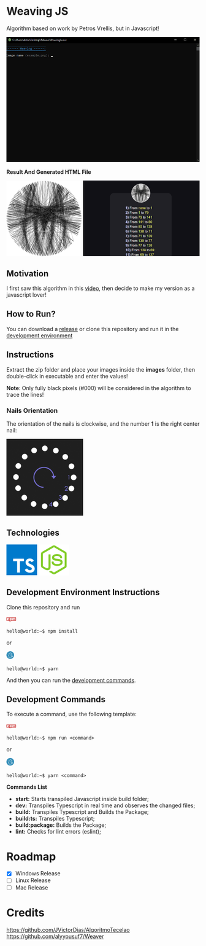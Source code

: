 # Weaving JS
Algorithm based on work by Petros Vrellis, but in Javascript!

<img src="https://github.com/Aldrie/WeavingJS/blob/master/assets/cmd.gif?raw=true" width="600" alt="Example">

**Result And Generated HTML File**
<p>
<img src="https://github.com/Aldrie/WeavingJS/blob/master/assets/spider.png?raw=true" width="196" alt="Result">
<img src="https://github.com/Aldrie/WeavingJS/blob/master/assets/result.gif?raw=true" width="304" alt="Html">
</p>

## Motivation
I first saw this algorithm in this [video](https://www.youtube.com/watch?v=YZtx4jNNbx8), then decide to make my version as a javascript lover!

## How to Run?
You can download a [release](https://github.com/Aldrie/WeavingJS/releases) or clone this repository and run it in the [development environment](#Development-Environment-Instructions)

## Instructions
Extract the zip folder and place your images inside the **images** folder, then double-click in executable and enter the values!

**Note**: Only fully black pixels (#000) will be considered in the algorithm to trace the lines!

### Nails Orientation
The orientation of the nails is clockwise, and the number **1** is the right center nail:

<p>
  <img alt="Nails" src="https://github.com/Aldrie/WeavingJS/blob/master/assets/dots.png?raw=true" width="200"/>
</p>

## Technologies
<p>
  <img alt="Typescript" src="https://github.com/Aldrie/WeavingJS/blob/master/assets/ts.png?raw=true" width="80"/>
  <img alt="NodeJS" src="https://github.com/Aldrie/WeavingJS/blob/master/assets/node.png?raw=true" width="80"/>
</p>

## Development Environment Instructions
Clone this repository and run

<img src="https://github.com/Aldrie/WeavingJS/blob/master/assets/npm.png?raw=true" width="25" />

```console
hello@world:~$ npm install
```
or

<img src="https://github.com/Aldrie/WeavingJS/blob/master/assets/yarn.png?raw=true" width="20" />

```console
hello@world:~$ yarn
```
And then you can run the [development commands](#Development-Commands).

## Development Commands
To execute a command, use the following template:

<img src="https://github.com/Aldrie/WeavingJS/blob/master/assets/npm.png?raw=true" width="25" />

```console
hello@world:~$ npm run <command>
```
or

<img src="https://github.com/Aldrie/WeavingJS/blob/master/assets/yarn.png?raw=true" width="20" />

```console
hello@world:~$ yarn <command>
```
**Commands List**
* **start:** Starts transpiled Javascript inside build folder;
* **dev:** Transpiles Typescript in real time and observes the changed files;
* **build:** Transpiles Typescript and Builds the Package;
* **build:ts:** Transpiles Typescript;
* **build:<zero-width space>package:** Builds the Package;
* **lint:** Checks for lint errors (eslint);

# Roadmap
- [x] Windows Release
- [ ] Linux Release
- [ ] Mac Release

# Credits
https://github.com/JVictorDias/AlgoritmoTecelao<br>
https://github.com/alyyousuf7/Weaver